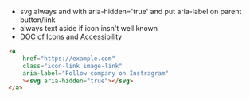 - svg always and with aria-hidden='true' and put aria-label on parent button/link
- always text aside if icon insn't well known
- [DOC of Icons and Accessibility](https://fontawesome.com/docs/web/dig-deeper/accessibility)

```html
<a
	href="https://example.com"
	class="icon-link image-link"
	aria-label="Follow company on Instragram"
	><svg aria-hidden="true"></svg>
</a>
```
